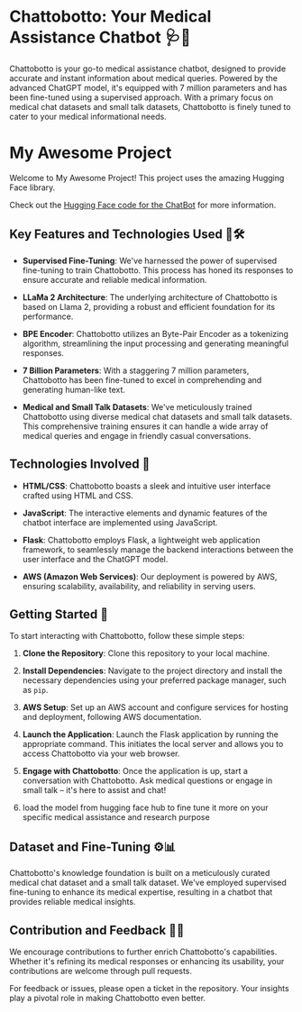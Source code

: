 # Chattobotto: Your Medical Assistance Chatbot 🩺🤖

Chattobotto is your go-to medical assistance chatbot, designed to provide accurate and instant information about medical queries. Powered by the advanced ChatGPT model, it's equipped with 7 million parameters and has been fine-tuned using a supervised approach. With a primary focus on medical chat datasets and small talk datasets, Chattobotto is finely tuned to cater to your medical informational needs.

# My Awesome Project

Welcome to My Awesome Project! This project uses the amazing Hugging Face library.

Check out the [Hugging Face code for the ChatBot](https://huggingface.co/unmolb/ChattoBotto-doc-v1) for more information.

## Key Features and Technologies Used 🌟🛠️

- **Supervised Fine-Tuning**: We've harnessed the power of supervised fine-tuning to train Chattobotto. This process has honed its responses to ensure accurate and reliable medical information.

- **LLaMa 2 Architecture**: The underlying architecture of Chattobotto is based on Llama 2, providing a robust and efficient foundation for its performance.

- **BPE Encoder**: Chattobotto utilizes an Byte-Pair Encoder as a tokenizing algorithm, streamlining the input processing and generating meaningful responses.

- **7 Billion Parameters**: With a staggering 7 million parameters, Chattobotto has been fine-tuned to excel in comprehending and generating human-like text.

- **Medical and Small Talk Datasets**: We've meticulously trained Chattobotto using diverse medical chat datasets and small talk datasets. This comprehensive training ensures it can handle a wide array of medical queries and engage in friendly casual conversations.

## Technologies Involved 🚀

- **HTML/CSS**: Chattobotto boasts a sleek and intuitive user interface crafted using HTML and CSS.

- **JavaScript**: The interactive elements and dynamic features of the chatbot interface are implemented using JavaScript.

- **Flask**: Chattobotto employs Flask, a lightweight web application framework, to seamlessly manage the backend interactions between the user interface and the ChatGPT model.

- **AWS (Amazon Web Services)**: Our deployment is powered by AWS, ensuring scalability, availability, and reliability in serving users.


## Getting Started 🏁

To start interacting with Chattobotto, follow these simple steps:

1. **Clone the Repository**: Clone this repository to your local machine.

2. **Install Dependencies**: Navigate to the project directory and install the necessary dependencies using your preferred package manager, such as `pip`.

3. **AWS Setup**: Set up an AWS account and configure services for hosting and deployment, following AWS documentation.

4. **Launch the Application**: Launch the Flask application by running the appropriate command. This initiates the local server and allows you to access Chattobotto via your web browser.

5. **Engage with Chattobotto**: Once the application is up, start a conversation with Chattobotto. Ask medical questions or engage in small talk – it's here to assist and chat!
                                      
6. load the model from hugging face hub to fine tune it more on your specific medical assistance and research purpose

## Dataset and Fine-Tuning ⚙️📊

Chattobotto's knowledge foundation is built on a meticulously curated medical chat dataset and a small talk dataset. We've employed supervised fine-tuning to enhance its medical expertise, resulting in a chatbot that provides reliable medical insights.

## Contribution and Feedback 🤝📣

We encourage contributions to further enrich Chattobotto's capabilities. Whether it's refining its medical responses or enhancing its usability, your contributions are welcome through pull requests.

For feedback or issues, please open a ticket in the repository. Your insights play a pivotal role in making Chattobotto even better.
